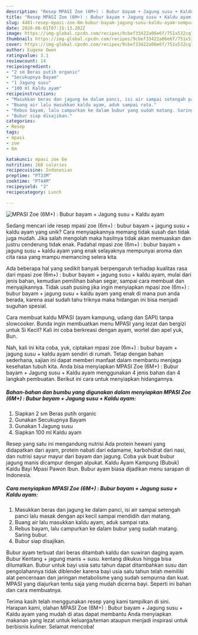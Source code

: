 ```yaml
---
description: "Resep MPASI Zoe (6M+) : Bubur bayam + Jagung susu + Kaldu ayam, Sempurna"
title: "Resep MPASI Zoe (6M+) : Bubur bayam + Jagung susu + Kaldu ayam, Sempurna"
slug: 4401-resep-mpasi-zoe-6m-bubur-bayam-jagung-susu-kaldu-ayam-sempurna
date: 2020-06-01T07:15:13.202Z
image: https://img-global.cpcdn.com/recipes/9cbef33422a06e6f/751x532cq70/mpasi-zoe-6m-bubur-bayam-jagung-susu-kaldu-ayam-foto-resep-utama.jpg
thumbnail: https://img-global.cpcdn.com/recipes/9cbef33422a06e6f/751x532cq70/mpasi-zoe-6m-bubur-bayam-jagung-susu-kaldu-ayam-foto-resep-utama.jpg
cover: https://img-global.cpcdn.com/recipes/9cbef33422a06e6f/751x532cq70/mpasi-zoe-6m-bubur-bayam-jagung-susu-kaldu-ayam-foto-resep-utama.jpg
author: Eugene Owen
ratingvalue: 3.1
reviewcount: 14
recipeingredient:
- "2 sm Beras putih organic"
- "Secukupnya Bayam"
- "1 Jagung susu"
- "100 ml Kaldu ayam"
recipeinstructions:
- "Masukkan beras dan jagung ke dalam panci, isi air sampai setengah panci lalu masak dengan api kecil sampai mendidih dan matang."
- "Buang air lalu masukkan kaldu ayam, aduk sampai rata."
- "Rebus bayam, lalu campurkan ke dalam bubur yang sudah matang. Saring bubur."
- "Bubur siap disajikan."
categories:
- Resep
tags:
- mpasi
- zoe
- 6m

katakunci: mpasi zoe 6m 
nutrition: 268 calories
recipecuisine: Indonesian
preptime: "PT33M"
cooktime: "PT44M"
recipeyield: "3"
recipecategory: Lunch

---
```



![MPASI Zoe (6M+) : Bubur bayam + Jagung susu + Kaldu ayam](https://img-global.cpcdn.com/recipes/9cbef33422a06e6f/751x532cq70/mpasi-zoe-6m-bubur-bayam-jagung-susu-kaldu-ayam-foto-resep-utama.jpg)

Sedang mencari ide resep mpasi zoe (6m+) : bubur bayam + jagung susu + kaldu ayam yang unik? Cara menyiapkannya memang tidak susah dan tidak juga mudah. Jika salah mengolah maka hasilnya tidak akan memuaskan dan justru cenderung tidak enak. Padahal mpasi zoe (6m+) : bubur bayam + jagung susu + kaldu ayam yang enak selayaknya mempunyai aroma dan cita rasa yang mampu memancing selera kita.

Ada beberapa hal yang sedikit banyak berpengaruh terhadap kualitas rasa dari mpasi zoe (6m+) : bubur bayam + jagung susu + kaldu ayam, mulai dari jenis bahan, kemudian pemilihan bahan segar, sampai cara membuat dan menyajikannya. Tidak usah pusing jika ingin menyiapkan mpasi zoe (6m+) : bubur bayam + jagung susu + kaldu ayam yang enak di mana pun anda berada, karena asal sudah tahu triknya maka hidangan ini bisa menjadi suguhan spesial.

Cara membuat kaldu MPASI (ayam kampung, udang dan SAPI) tanpa slowcooker. Bunda ingin membuatkan menu MPASI yang lezat dan bergizi untuk Si Kecil? Kali ini coba berkreasi dengan ayam, wortel dan apel yuk, Bun.


Nah, kali ini kita coba, yuk, ciptakan mpasi zoe (6m+) : bubur bayam + jagung susu + kaldu ayam sendiri di rumah. Tetap dengan bahan sederhana, sajian ini dapat memberi manfaat dalam membantu menjaga kesehatan tubuh kita. Anda bisa menyiapkan MPASI Zoe (6M+) : Bubur bayam + Jagung susu + Kaldu ayam menggunakan 4 jenis bahan dan 4 langkah pembuatan. Berikut ini cara untuk menyiapkan hidangannya.

<!--inarticleads1-->

##### Bahan-bahan dan bumbu yang digunakan dalam menyiapkan MPASI Zoe (6M+) : Bubur bayam + Jagung susu + Kaldu ayam:

1. Siapkan 2 sm Beras putih organic
1. Gunakan Secukupnya Bayam
1. Gunakan 1 Jagung susu
1. Siapkan 100 ml Kaldu ayam


Resep yang satu ini mengandung nutrisi Ada protein hewani yang didapatkan dari ayam, protein nabati dari edamame, karbohidrat dari nasi, dan nutrisi sayur mayur dari bayam dan jagung. Coba yuk buat bubur jagung manis dicampur dengan alpukat. Kaldu Ayam Kampung (Bubuk) Kaldu Bayi Mpasi Pawon Ibun. Bubur ayam biasa dijadikan menu sarapan di Indonesia. 

<!--inarticleads2-->

##### Cara menyiapkan MPASI Zoe (6M+) : Bubur bayam + Jagung susu + Kaldu ayam:

1. Masukkan beras dan jagung ke dalam panci, isi air sampai setengah panci lalu masak dengan api kecil sampai mendidih dan matang.
1. Buang air lalu masukkan kaldu ayam, aduk sampai rata.
1. Rebus bayam, lalu campurkan ke dalam bubur yang sudah matang. Saring bubur.
1. Bubur siap disajikan.


Bubur ayam terbuat dari beras ditambah kaldu dan suwiran daging ayam. Bubur Kentang + jagung manis + susu. kentang dikukus hingga bisa dilumatkan. Bubur untuk bayi usia satu tahun dapat ditambahkan susu dan pengolahannya tidak diblender karena bayi usia satu tahun telah memiliki alat pencernaan dan jaringan metabolisme yang sudah sempurna dan kuat. MPASI yang diajurkan tentu saja yang mudah dicerna bayi. Seperti ini bahan dan cara membuatnya. 

Terima kasih telah menggunakan resep yang kami tampilkan di sini. Harapan kami, olahan MPASI Zoe (6M+) : Bubur bayam + Jagung susu + Kaldu ayam yang mudah di atas dapat membantu Anda menyiapkan makanan yang lezat untuk keluarga/teman ataupun menjadi inspirasi untuk berbisnis kuliner. Selamat mencoba!
